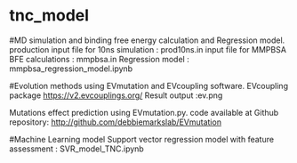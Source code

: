 # tnc_model
#MD simulation and binding free energy calculation and Regression model.
production input file for 10ns simulation : prod10ns.in 
input file for MMPBSA BFE calculations : mmpbsa.in
Regression model : mmpbsa_regression_model.ipynb

#Evolution methods using EVmutation and EVcoupling software.
EVcoupling package 
https://v2.evcouplings.org/
Result output :ev.png

Mutations effect prediction using EVmutation.py. code available at
Github repository: http://github.com/debbiemarkslab/EVmutation

#Machine Learning model
Support vector regression model with feature assessment : SVR_model_TNC.ipynb
